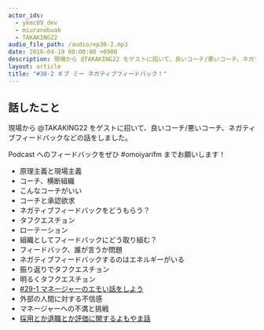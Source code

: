 ```yaml
---
actor_ids:
  - ykmc09_dev
  - miuranobuak
  - TAKAKING22
audio_file_path: /audio/ep30-2.mp3
date: 2018-04-19 00:00:00 +0900
description: 現場から @TAKAKING22 をゲストに招いて、良いコーチ/悪いコーチ、ネガティブフィードバックなどの話をしました。
layout: article
title: "#30-2 ギブ ミー ネガティブフィードバック！"
---
```


## 話したこと
現場から @TAKAKING22 をゲストに招いて、良いコーチ/悪いコーチ、ネガティブフィードバックなどの話をしました。

Podcast へのフィードバックをぜひ #omoiyarifm までお願いします！

- 原理主義と現場主義
- コーチ、横断組織
- こんなコーチがいい
- コーチと承認欲求
- ネガティブフィードバックをどうもらう？
- タフクエスチョン
- ローテーション
- 組織としてフィードバックにどう取り組む？
- フィードバック、誰が言うか問題
- ネガティブフィードバックするのはエネルギーがいる
- 振り返りでタフクエスチョン
- 明るくタフクエスチョン
- [#29-1 マネージャーのエモい話をしよう](http://lean-agile.fm/episode/29-1)
- 外部の人間に対する不信感
- マネージャーへの不満と挑戦
- [採用とか退職とか評価に関するよもやま話](http://www.ryuzee.com/contents/blog/7077)
